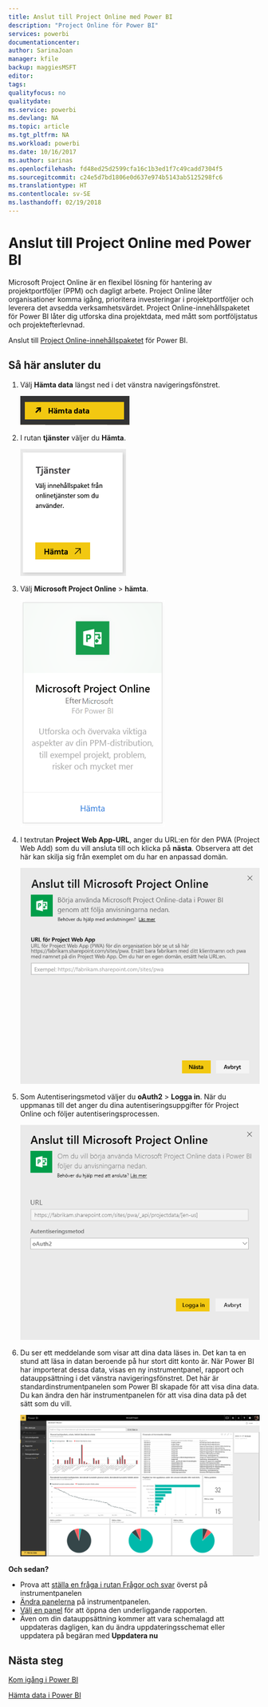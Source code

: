```yaml
---
title: Anslut till Project Online med Power BI
description: "Project Online för Power BI"
services: powerbi
documentationcenter: 
author: SarinaJoan
manager: kfile
backup: maggiesMSFT
editor: 
tags: 
qualityfocus: no
qualitydate: 
ms.service: powerbi
ms.devlang: NA
ms.topic: article
ms.tgt_pltfrm: NA
ms.workload: powerbi
ms.date: 10/16/2017
ms.author: sarinas
ms.openlocfilehash: fd48ed25d2599cfa16c1b3ed1f7c49cadd7304f5
ms.sourcegitcommit: c24e5d7bd1806e0d637e974b5143ab5125298fc6
ms.translationtype: HT
ms.contentlocale: sv-SE
ms.lasthandoff: 02/19/2018
---
```

# <a name="connect-to-project-online-with-power-bi"></a>Anslut till Project Online med Power BI
Microsoft Project Online är en flexibel lösning för hantering av projektportföljer (PPM) och dagligt arbete. Project Online låter organisationer komma igång, prioritera investeringar i projektportföljer och leverera det avsedda verksamhetsvärdet. Project Online-innehållspaketet för Power BI låter dig utforska dina projektdata, med mått som portföljstatus och projektefterlevnad.

Anslut till [Project Online-innehållspaketet](https://app.powerbi.com/getdata/services/project-online) för Power BI.

## <a name="how-to-connect"></a>Så här ansluter du
1. Välj **Hämta data** längst ned i det vänstra navigeringsfönstret.
   
    ![](media/service-connect-to-project-online/getdata.png)
2. I rutan **tjänster** väljer du **Hämta**.
   
   ![](media/service-connect-to-project-online/services.png)
3. Välj **Microsoft Project Online** \> **hämta**.
   
   ![](media/service-connect-to-project-online/mproject.png)
4. I textrutan **Project Web App-URL**, anger du URL:en för den PWA (Project Web Add) som du vill ansluta till och klicka på **nästa**. Observera att det här kan skilja sig från exemplet om du har en anpassad domän.
   
    ![](media/service-connect-to-project-online/params.png)
5. Som Autentiseringsmetod väljer du **oAuth2** \> **Logga in**. När du uppmanas till det anger du dina autentiseringsuppgifter för Project Online och följer autentiseringsprocessen.
   
    ![](media/service-connect-to-project-online/creds.png)
6. Du ser ett meddelande som visar att dina data läses in. Det kan ta en stund att läsa in datan beroende på hur stort ditt konto är. När Power BI har importerat dessa data, visas en ny instrumentpanel, rapport och datauppsättning i det vänstra navigeringsfönstret. Det här är standardinstrumentpanelen som Power BI skapade för att visa dina data. Du kan ändra den här instrumentpanelen för att visa dina data på det sätt som du vill.
   
   ![](media/service-connect-to-project-online/dashboard2.png)

**Och sedan?**

* Prova att [ställa en fråga i rutan Frågor och svar](power-bi-q-and-a.md) överst på instrumentpanelen
* [Ändra panelerna](service-dashboard-edit-tile.md) på instrumentpanelen.
* [Välj en panel](service-dashboard-tiles.md) för att öppna den underliggande rapporten.
* Även om din datauppsättning kommer att vara schemalagd att uppdateras dagligen, kan du ändra uppdateringsschemat eller uppdatera på begäran med **Uppdatera nu**

## <a name="next-steps"></a>Nästa steg
[Kom igång i Power BI](service-get-started.md)

[Hämta data i Power BI](service-get-data.md)

